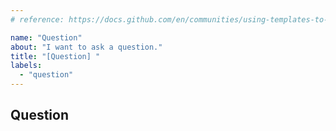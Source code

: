 ```yaml
---
# reference: https://docs.github.com/en/communities/using-templates-to-encourage-useful-issues-and-pull-requests

name: "Question"
about: "I want to ask a question."
title: "[Question] "
labels:
  - "question"
---
```


## Question

<!-- Please ask your question below. It is recommended to give some background
and describe the topic as detailed as possible. -->
